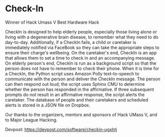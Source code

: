# Check-In
Winner of Hack Umass V Best Hardware Hack


CheckIn is designed to help elderly people, especially those living alone or living with a degenerative brain disease, to remember what they need to do day-to-day. Additionally, if a CheckIn fails, a child or caretaker is immediately notified via FaceBook so they can take the appropriate steps to ensure their charge's wellbeing. On the caretaker's end, CheckIn is an app that allows them to set a time to check in and an accompanying message. On elderly person's end, CheckIn is run as a background script so that the person does not have to remember to check their phone. When it is time for a CheckIn, the Python script uses Amazon Polly text-to-speech to communicate with the person and deliver the CheckIn message. The person can then respond out loud; the script uses Sphinx CMU to determine whether the person has responded in the affirmative. If three subsequent prompts do not result in an affirmative response, the script alerts the caretaker. The database of people and their caretakers and scheduled alerts is stored in a JSON file on Dropbox.

Our thanks to the organizers, mentors and sponsors of Hack UMass V, and to Major League Hacking.

Devpost: https://devpost.com/software/checkin-ugxhtj
